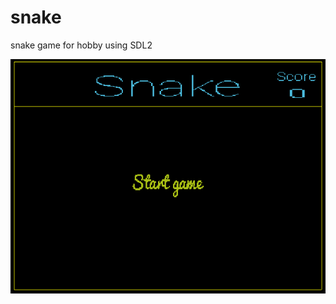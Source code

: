 # snake
snake game for hobby using SDL2

![alt text](https://github.com/rcetin/snake/blob/master/src/images/snake_ss.png)
